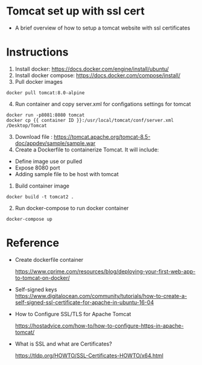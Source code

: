 # Tomcat set up with ssl cert
- A brief overview of how to setup a tomcat website with ssl certificates

# Instructions
1. Install docker: https://docs.docker.com/engine/install/ubuntu/
2. Install docker compose: https://docs.docker.com/compose/install/
3. Pull docker images 
```
docker pull tomcat:8.0-alpine
```
4. Run container and copy server.xml for configations settings for tomcat
```
docker run -p8081:8080 tomcat
docker cp {{ container ID }}:/usr/local/tomcat/conf/server.xml /Desktop/Tomcat

```
3. Download file : https://tomcat.apache.org/tomcat-8.5-doc/appdev/sample/sample.war 
4. Create a Dockerfile to containerize Tomcat. It will include:
 *  Define image use or pulled
 * Expose 8080 port
 * Adding sample file to be host with tomcat

1. Build container image
```
docker build -t tomcat2 .
```
2. Run docker-compose to run docker container
```
docker-compose up
```
# Reference
- Create dockerfile container

    https://www.cprime.com/resources/blog/deploying-your-first-web-app-to-tomcat-on-docker/

- Self-signed keys
https://www.digitalocean.com/community/tutorials/how-to-create-a-self-signed-ssl-certificate-for-apache-in-ubuntu-16-04


- How to Configure SSL/TLS for Apache Tomcat

    https://hostadvice.com/how-to/how-to-configure-https-in-apache-tomcat/

- What is SSL and what are Certificates?

    https://tldp.org/HOWTO/SSL-Certificates-HOWTO/x64.html
